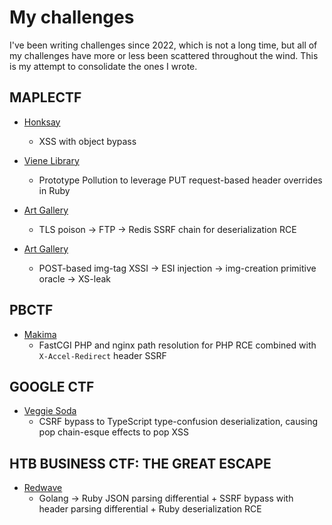 # My challenges

I've been writing challenges since 2022, which is not a long time, but all of my challenges have more or less been scattered throughout the wind. This is my attempt to consolidate the ones I wrote. 

## MAPLECTF

* [Honksay](https://github.com/ubcctf/maple-ctf-2022-public/tree/main/web/honksay)
    * XSS with object bypass

* [Viene Library](https://jamvie.net/posts/2022/09/maplectf-2022-vies-challenges/#viene-library-11-solves)
    * Prototype Pollution to leverage PUT request-based header overrides in Ruby

* [Art Gallery](https://jamvie.net/posts/2022/09/maplectf-2022-vies-challenges/#art-gallery-3-solves)
    * TLS poison -> FTP -> Redis SSRF chain for deserialization RCE

* [Art Gallery](https://jamvie.net/posts/2022/09/maplectf-2022-vies-challenges/#art-gallery-3-solves)
    * POST-based img-tag XSSI -> ESI injection -> img-creation primitive oracle -> XS-leak 

## PBCTF

* [Makima](posts/2023/02/pbctf-2023-jazzy-x-vie-chals/#makima)
    * FastCGI PHP and nginx path resolution for PHP RCE combined with `X-Accel-Redirect` header SSRF

## GOOGLE CTF

* [Veggie Soda](https://github.com/google/google-ctf/tree/master/2023/web-vegsoda)
    * CSRF bypass to TypeScript type-confusion deserialization, causing pop chain-esque effects to pop XSS

## HTB BUSINESS CTF: THE GREAT ESCAPE

* [Redwave](https://www.hackthebox.com/events/htb-business-ctf-2023)
    * Golang -> Ruby JSON parsing differential + SSRF bypass with header parsing differential + Ruby deserialization RCE
